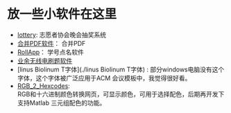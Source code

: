 # 放一些小软件在这里
- [lottery](./lottery): 
志愿者协会晚会抽奖系统
- [合并PDF软件](./合并PDF软件)：
合并PDF
- [RollApp](./学号点名软件)：
学号点名软件
- [业余无线电刷题软件](./业余无线电刷题软件)
- [linus Biolinum T字体](./linus Biolinum T字体) :
部分windows电脑没有这个字体，这个字体被广泛应用于ACM 会议模板中，我觉得很好看。
- [RGB_2_Hexcodes](./RGB_2_Hexcodes): <br>
RGB和十六进制颜色转换网页，可显示颜色，可用于选择配色，后期再开发下支持Matlab 三元组配色的功能。
